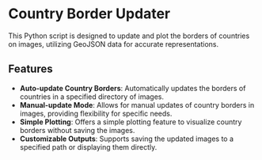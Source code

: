 # Country Border Updater

This Python script is designed to update and plot the borders of countries on images, utilizing GeoJSON data for accurate representations.

## Features

- **Auto-update Country Borders**: Automatically updates the borders of countries in a specified directory of images.
- **Manual-update Mode**: Allows for manual updates of country borders in images, providing flexibility for specific needs.
- **Simple Plotting**: Offers a simple plotting feature to visualize country borders without saving the images.
- **Customizable Outputs**: Supports saving the updated images to a specified path or displaying them directly.